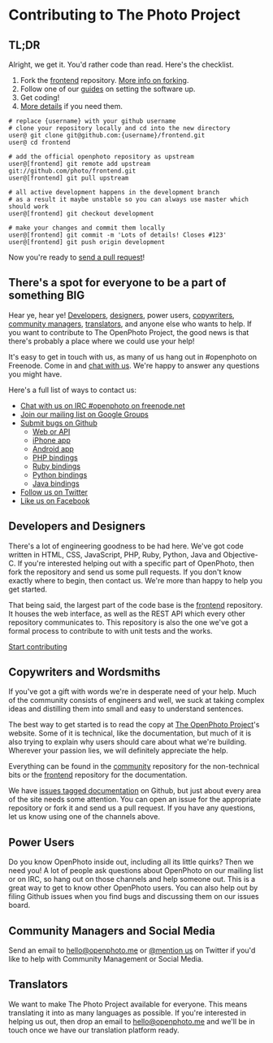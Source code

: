 Contributing to The Photo Project
=======================

## TL;DR
Alright, we get it. You'd rather code than read. Here's the checklist.

1. Fork the <a href="https://github.com/photo/frontend">frontend</a> repository. <a href="http://help.github.com/fork-a-repo/">More info on forking</a>.
1. Follow one of our <a href="/documentation">guides</a> on setting the software up.
1. Get coding!
1. <a href="/contribute/frontend">More details</a> if you need them.

<div></div>

    # replace {username} with your github username
    # clone your repository locally and cd into the new directory
    user@ git clone git@github.com:{username}/frontend.git 
    user@ cd frontend

    # add the official openphoto repository as upstream 
    user@[frontend] git remote add upstream git://github.com/photo/frontend.git
    user@[frontend] git pull upstream
    
    # all active development happens in the development branch
    # as a result it maybe unstable so you can always use master which should work
    user@[frontend] git checkout development

    # make your changes and commit them locally
    user@[frontend] git commit -m 'Lots of details! Closes #123'
    user@[frontend] git push origin development

Now you're ready to <a href="http://help.github.com/send-pull-requests/">send a pull request</a>!

## There's a spot for everyone to be a part of something BIG

Hear ye, hear ye! <a href="#developers">Developers</a>, <a href="#designers">designers</a>, <a name="#powerusers">power users</a>, <a href="#copywriters">copywriters</a>, <a href="#community">community managers</a>, <a href="#translators">translators</a>, and anyone else who wants to help. If you want to contribute to The OpenPhoto Project, the good news is that there's probably a place where we could use your help!

It's easy to get in touch with us, as many of us hang out in #openphoto on Freenode. Come in and <a href="http://webchat.freenode.net/">chat with us</a>. We're happy to answer any questions you might have.

Here's a full list of ways to contact us:

* <a href="http://webchat.freenode.net/">Chat with us on IRC #openphoto on freenode.net</a>
* <a href="http://groups.google.com/group/openphoto">Join our mailing list on Google Groups</a>
* <a href="https://github.com/photo">Submit bugs on Github</a>
   * <a href="https://github.com/photo/frontend">Web or API</a>
   * <a href="https://github.com/photo/mobile-ios">iPhone app</a>
   * <a href="https://github.com/photo/mobile-android">Android app</a>
   * <a href="https://github.com/photo/openphoto-php">PHP bindings</a>
   * <a href="https://github.com/photo/openphoto-ruby">Ruby bindings</a>
   * <a href="https://github.com/photo/openphoto-python">Python bindings</a>
   * <a href="https://github.com/photo/openphoto-java">Java bindings</a>
* <a href="http://twitter.com/photo">Follow us on Twitter</a>
* <a href="http://www.facebook.com/OpenPhoto">Like us on Facebook</a>

<a name="developers"></a>
## Developers and Designers

There's a lot of engineering goodness to be had here. We've got code written in HTML, CSS, JavaScript, PHP, Ruby, Python, Java and Objective-C. If you're interested helping out with a specific part of OpenPhoto, then fork the repository and send us some pull requests. If you don't know exactly where to begin, then contact us. We're more than happy to help you get started.

That being said, the largest part of the code base is the <a href="https://github.com/photo/frontend">frontend</a> repository. It houses the web interface, as well as the REST API which every other repository communicates to. This repository is also the one we've got a formal process to contribute to with unit tests and the works.

<a href="http://theopenphotoproject.org/contribute/frontend" class="btn danger">Start contributing</a>

<a name="copywriters"></a>
## Copywriters and Wordsmiths

If you've got a gift with words we're in desperate need of your help. Much of the community consists of engineers and well, we suck at taking complex ideas and distilling them into small and easy to understand sentences.

The best way to get started is to read the copy at <a href="http://theopenphotoproject.org">The OpenPhoto Project</a>'s website. Some of it is technical, like the documentation, but much of it is also trying to explain why users should care about what we're building. Wherever your passion lies, we will definitely appreciate the help.

Everything can be found in the <a href="https://github.com/photo/community">community</a> repository for the non-technical bits or the <a href="https://github.com/photo/frontend">frontend</a> repository for the documentation.

We have <a href="https://github.com/photo/frontend/issues?labels=Documentation&page=1&state=open">issues tagged documentation</a> on Github, but just about every area of the site needs some attention. You can open an issue for the appropriate repository or fork it and send us a pull request. If you have any questions, let us know using one of the channels above.

<a name="powerusers"></a>
## Power Users
Do you know OpenPhoto inside out, including all its little quirks? Then we need you! A lot of people ask questions about OpenPhoto on our mailing list or on IRC, so hang out on those channels and help someone out. This is a great way to get to know other OpenPhoto users. You can also help out by filing Github issues when you find bugs and discussing them on our issues board.

<a name="community"></a>
## Community Managers and Social Media

Send an email to <a href="mailto:hello@openphoto.me">hello@openphoto.me</a> or <a href="https://twitter.com/openphoto">@mention us</a> on Twitter if you'd like to help with Community Management or Social Media.

<a name="translators"></a>
## Translators

We want to make The Photo Project available for everyone. This means translating it into as many languages as possible. If you're interested in helping us out, then drop an email to <a href="mailto:hello@openphoto.me">hello@openphoto.me</a> and we'll be in touch once we have our translation platform ready.
